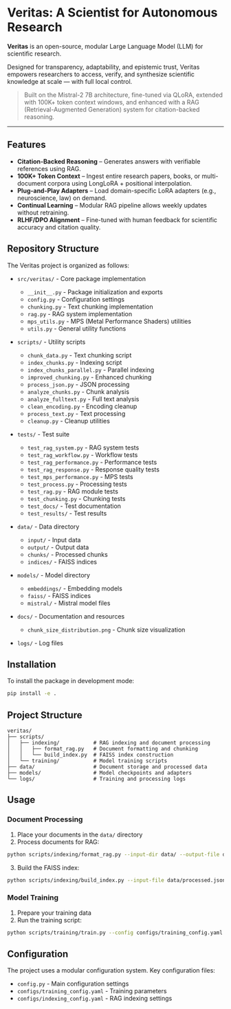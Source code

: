 # Veritas: A Scientist for Autonomous Research

**Veritas** is an open-source, modular Large Language Model (LLM) for scientific research.  

Designed for transparency, adaptability, and epistemic trust, Veritas empowers researchers to access, verify, and synthesize scientific knowledge at scale — with full local control.

> Built on the Mistral-2 7B architecture, fine-tuned via QLoRA, extended with 100K+ token context windows, and enhanced with a RAG (Retrieval-Augmented Generation) system for citation-backed reasoning.

---

## Features

- **Citation-Backed Reasoning** – Generates answers with verifiable references using RAG.
- **100K+ Token Context** – Ingest entire research papers, books, or multi-document corpora using LongLoRA + positional interpolation.
- **Plug-and-Play Adapters** – Load domain-specific LoRA adapters (e.g., neuroscience, law) on demand.
- **Continual Learning** – Modular RAG pipeline allows weekly updates without retraining.
- **RLHF/DPO Alignment** – Fine-tuned with human feedback for scientific accuracy and citation quality.

## Repository Structure

The Veritas project is organized as follows:

- `src/veritas/` - Core package implementation
  - `__init__.py` - Package initialization and exports
  - `config.py` - Configuration settings
  - `chunking.py` - Text chunking implementation
  - `rag.py` - RAG system implementation
  - `mps_utils.py` - MPS (Metal Performance Shaders) utilities
  - `utils.py` - General utility functions

- `scripts/` - Utility scripts
  - `chunk_data.py` - Text chunking script
  - `index_chunks.py` - Indexing script
  - `index_chunks_parallel.py` - Parallel indexing
  - `improved_chunking.py` - Enhanced chunking
  - `process_json.py` - JSON processing
  - `analyze_chunks.py` - Chunk analysis
  - `analyze_fulltext.py` - Full text analysis
  - `clean_encoding.py` - Encoding cleanup
  - `process_text.py` - Text processing
  - `cleanup.py` - Cleanup utilities

- `tests/` - Test suite
  - `test_rag_system.py` - RAG system tests
  - `test_rag_workflow.py` - Workflow tests
  - `test_rag_performance.py` - Performance tests
  - `test_rag_response.py` - Response quality tests
  - `test_mps_performance.py` - MPS tests
  - `test_process.py` - Processing tests
  - `test_rag.py` - RAG module tests
  - `test_chunking.py` - Chunking tests
  - `test_docs/` - Test documentation
  - `test_results/` - Test results

- `data/` - Data directory
  - `input/` - Input data
  - `output/` - Output data
  - `chunks/` - Processed chunks
  - `indices/` - FAISS indices

- `models/` - Model directory
  - `embeddings/` - Embedding models
  - `faiss/` - FAISS indices
  - `mistral/` - Mistral model files

- `docs/` - Documentation and resources
  - `chunk_size_distribution.png` - Chunk size visualization

- `logs/` - Log files

## Installation

To install the package in development mode:

```bash
pip install -e .
```

## Project Structure

```
veritas/
├── scripts/
│   ├── indexing/           # RAG indexing and document processing
│   │   ├── format_rag.py   # Document formatting and chunking
│   │   └── build_index.py  # FAISS index construction
│   └── training/           # Model training scripts
├── data/                   # Document storage and processed data
├── models/                 # Model checkpoints and adapters
└── logs/                   # Training and processing logs
```

## Usage

### Document Processing

1. Place your documents in the `data/` directory
2. Process documents for RAG:
```bash
python scripts/indexing/format_rag.py --input-dir data/ --output-file data/processed.json
```

3. Build the FAISS index:
```bash
python scripts/indexing/build_index.py --input-file data/processed.json
```

### Model Training

1. Prepare your training data
2. Run the training script:
```bash
python scripts/training/train.py --config configs/training_config.yaml
```

## Configuration

The project uses a modular configuration system. Key configuration files:

- `config.py` - Main configuration settings
- `configs/training_config.yaml` - Training parameters
- `configs/indexing_config.yaml` - RAG indexing settings
